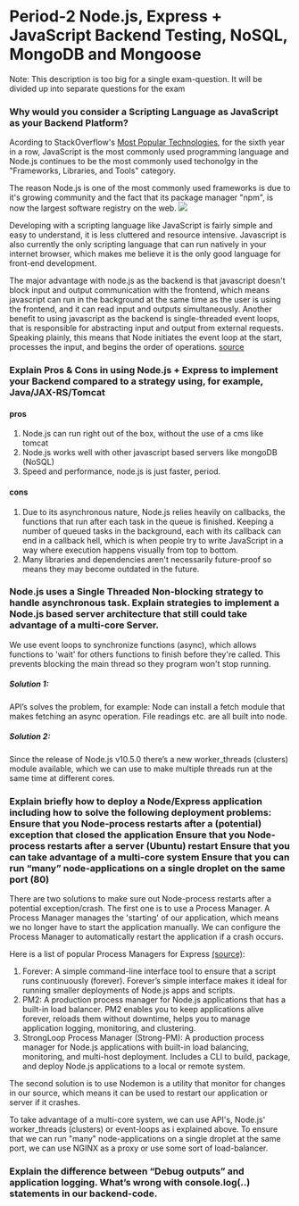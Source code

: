 # Period-2 Node.js, Express + JavaScript Backend Testing, NoSQL, MongoDB and Mongoose

Note: This description is too big for a single exam-question. It will be divided up into separate questions for the exam

### Why would you consider a Scripting Language as JavaScript as your Backend Platform?

Acording to StackOverflow's [Most Popular Technologies](https://insights.stackoverflow.com/survey/2018#technology-programming-scripting-and-markup-languages), for the sixth year in a row, JavaScript is the most commonly used programming language and Node.js continues to be the most commonly used techonolgy in the "Frameworks, Libraries, and Tools" category.

The reason Node.js is one of the most commonly used frameworks is due to it's growing community and the fact that its package manager "npm", is now the largest software registry on the web.
![](https://i.imgur.com/xrNlRWA.png)

Developing with a scripting language like JavaScript is fairly simple and easy to understand, it is less cluttered and resource intensive.
Javascript is also currently the only scripting language that can run natively in your internet browser, which makes me believe it is the only good language for front-end development.

The major advantage with node.js as the backend is that javascript doesn't block input and output communication with the frontend, which means javascript can run in the background at the same time as the user is using the frontend, and it can read input and outputs simultaneously.
Another benefit to using javascript as the backend is single-threaded event loops, that is responsible for abstracting input and output from external requests. Speaking plainly, this means that Node initiates the event loop at the start, processes the input, and begins the order of operations. [source](https://thinkmobiles.com/blog/why-use-nodejs/)

### Explain Pros & Cons in using Node.js + Express to implement your Backend compared to a strategy using, for example, Java/JAX-RS/Tomcat
#### pros
1. Node.js can run right out of the box, without the use of a cms like tomcat
2. Node.js works well with other javascript based servers like mongoDB (NoSQL)
3. Speed and performance, node.js is just faster, period.

#### cons
1. Due to its asynchronous nature, Node.js relies heavily on callbacks, the functions that run after each task in the queue is finished. Keeping a number of queued tasks in the background, each with its callback can end in a callback hell, which is when people try to write JavaScript in a way where execution happens visually from top to bottom.
2. Many libraries and dependencies aren't necessarily future-proof so means they may become outdated in the future.

### Node.js uses a Single Threaded Non-blocking strategy to handle asynchronous task. Explain strategies to implement a Node.js based server architecture that still could take advantage of a multi-core Server.
We use event loops to synchronize functions (async), which allows functions to 'wait' for others functions to finish before they're called. This prevents blocking the main thread so they program won't stop running.

##### Solution 1:
API’s solves the problem, for example: Node can install a fetch module that makes fetching an async operation. File readings etc. are all built into node.

##### Solution 2:
Since the release of Node.js v10.5.0 there’s a new worker_threads (clusters) module available, which we can use to make multiple threads run at the same time at different cores.



### Explain briefly how to deploy a Node/Express application including how to solve the following deployment problems: Ensure that you Node-process restarts after a (potential) exception that closed the application Ensure that you Node-process restarts after a server (Ubuntu) restart Ensure that you can take advantage of a multi-core system Ensure that you can run “many” node-applications on a single droplet on the same port (80)
There are two solutions to make sure out Node-process restarts after a potential exception/crash.
The first one is to use a Process Manager. A Process Manager manages the 'starting' of our application, which means we no longer have to start the application manually. We can configure the Process Manager to automatically restart the application if a crash occurs.

Here is a list of popular Process Managers for Express [(source)](https://expressjs.com/en/advanced/pm.html):
1. Forever: A simple command-line interface tool to ensure that a script runs continuously (forever). Forever’s simple interface makes it ideal for running smaller deployments of Node.js apps and scripts.
2. PM2: A production process manager for Node.js applications that has a built-in load balancer. PM2 enables you to keep applications alive forever, reloads them without downtime, helps you to manage application logging, monitoring, and clustering.
3. StrongLoop Process Manager (Strong-PM): A production process manager for Node.js applications with built-in load balancing, monitoring, and multi-host deployment. Includes a CLI to build, package, and deploy Node.js applications to a local or remote system.

The second solution is to use Nodemon is a utility that monitor for changes in our source, which means it can be used to restart our application or server if it crashes.

To take advantage of a multi-core system, we can use API's, Node.js' worker_threads (clusters) or event-loops as i explained above.
To ensure that we can run "many" node-applications on a single droplet at the same port, we can use NGINX as a proxy or use some sort of load-balancer.

### Explain the difference between “Debug outputs” and application logging. What’s wrong with console.log(..) statements in our backend-code.
